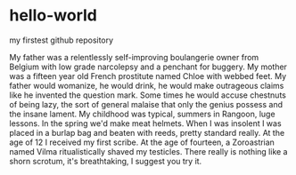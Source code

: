 # hello-world
my firstest github repository

My father was a relentlessly self-improving boulangerie owner from Belgium with low grade narcolepsy 
and a penchant for buggery. My mother was a fifteen year old French prostitute named Chloe with webbed 
feet. My father would womanize, he would drink, he would make outrageous claims like he invented the question 
mark. Some times he would accuse chestnuts of being lazy, the sort of general malaise that only the genius 
possess and the insane lament. My childhood was typical, summers in Rangoon, luge lessons. In the spring 
we'd make meat helmets. When I was insolent I was placed in a burlap bag and beaten with reeds, pretty 
standard really. At the age of 12 I received my first scribe. At the age of fourteen, a Zoroastrian named 
Vilma ritualistically shaved my testicles. There really is nothing like a shorn scrotum, 
it's breathtaking, I suggest you try it.
